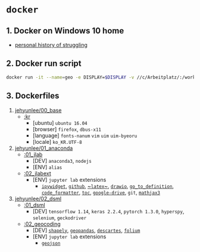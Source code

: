 # `docker` 

## 1. Docker on Windows 10 home
* [personal history of struggling](https://github.com/jehyunlee/docker/blob/master/Win10Home/text.md)

## 2. Docker run script
```bash
docker run -it --name=geo -e DISPLAY=$DISPLAY -v //c/Arbeitplatz/:/workplace -p 8888:8888 --shm-size 2g jehyunlee/02dsml:basic_geo
```

## 3. Dockerfiles
01. [jehyunlee/00_base](https://github.com/jehyunlee/docker/blob/master/00_base)  
    * [:kr](https://github.com/jehyunlee/docker/blob/master/00_base/kr/Dockerfile)
      * [ubuntu] `ubuntu 16.04`
      * [browser] `firefox`, `dbus-x11` 
      * [language] `fonts-nanum` `vim` `uim` `uim-byeoru`
      * [locale] `ko_KR.UTF-8`
02. [jehyunlee/01_anaconda](https://github.com/jehyunlee/docker/blob/master/01_anaconda)  
    * [:01_jlab](https://github.com/jehyunlee/docker/blob/master/01_anaconda/01_jlab/Dockerfile)
      * [DEV] `anaconda3`, `nodejs`
      * [ENV] `alias`
    * [:02_jlabext](https://github.com/jehyunlee/docker/blob/master/01_anaconda/02_jlabext/Dockerfile)
      * [ENV] `jupyter lab` extensions
        - [`ipywidget`](https://ipywidgets.readthedocs.io/en/latest/), [`github`](https://github.com/jupyterlab/jupyterlab-github), [~`latex`~](https://github.com/jupyterlab/jupyterlab-latex), [`drawio`](https://github.com/QuantStack/jupyterlab-drawio), [`go_to_definition`](https://github.com/krassowski/jupyterlab-go-to-definition), [`code_formatter`](https://github.com/ryantam626/jupyterlab_code_formatter), [`toc`](https://github.com/jupyterlab/jupyterlab-toc), [`google-drive`](https://github.com/jupyterlab/jupyterlab-google-drive), `git`, [`mathjax3`](https://math.meta.stackexchange.com/questions/5020/mathjax-basic-tutorial-and-quick-reference)
03. [jehyunlee/02_dsml](https://github.com/jehyunlee/docker/blob/master/02_dsml)  
    * [:01_dsml](https://github.com/jehyunlee/docker/blob/master/02_dsml/01_dsml/Dockerfile)
      * [DEV] `tensorflow 1.14`, `keras 2.2.4`, `pytorch 1.3.0`, `hyperspy`, `selenium`, `geckodriver`
    * [:02_geocoding](https://github.com/jehyunlee/docker/blob/master/02_dsml/02_geocoding/Dockerfile)
      * [DEV] [`shapely`](https://shapely.readthedocs.io/en/stable/manual.html), [`geopandas`](https://datascienceschool.net/view-notebook/ef921dc25e01437b9b5c532ba3b89b02/), [`descartes`](https://pypi.org/project/descartes/), [`folium`](https://github.com/python-visualization/folium) 
      * [ENV] `jupyter lab` extensions
        - [`geojson`](https://www.npmjs.com/package/@jupyterlab/geojson-extension)
        
